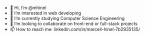 - 👋 Hi, I’m @mhinel
- 👀 I’m interested in web developing
- 🌱 I’m currently studying Computer Science Engineering
- 💞️ I’m looking to collaborate on front-end or full-stack projects
- 📫 How to reach me: linkedin.com/in/marcell-hinel-7b2935135/

